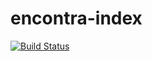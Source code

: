 encontra-index
==============
[![Build Status](https://encontra.ci.cloudbees.com/buildStatus/icon?job=encontra-index)](https://encontra.ci.cloudbees.com/job/encontra-index/)
